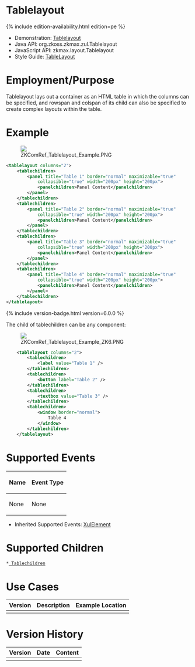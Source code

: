 

# Tablelayout

{% include edition-availability.html edition=pe %}

- Demonstration:
  [Tablelayout](http://www.zkoss.org/zkdemo/layout/table_layout)
- Java API: <javadoc>org.zkoss.zkmax.zul.Tablelayout</javadoc>
- JavaScript API:
  <javadoc directory="jsdoc">zkmax.layout.Tablelayout</javadoc>
- Style Guide: [
  TableLayout](ZK_Style_Guide/XUL_Component_Specification/Tablelayout)

# Employment/Purpose

Tablelayout lays out a container as an HTML table in which the columns
can be specified, and rowspan and colspan of its child can also be
specified to create complex layouts within the table.

# Example

<figure>
<img src="images/ZKComRef_Tablelayout_Example.PNG
title="ZKComRef_Tablelayout_Example.PNG" />
<figcaption>ZKComRef_Tablelayout_Example.PNG</figcaption>
</figure>

``` xml
<tablelayout columns="2">
    <tablechildren>
        <panel title="Table 1" border="normal" maximizable="true"
            collapsible="true" width="200px" height="200px">
            <panelchildren>Panel Content</panelchildren>
        </panel>
    </tablechildren>
    <tablechildren>
        <panel title="Table 2" border="normal" maximizable="true"
            collapsible="true" width="200px" height="200px">
            <panelchildren>Panel Content</panelchildren>
        </panel>
    </tablechildren>
    <tablechildren>
        <panel title="Table 3" border="normal" maximizable="true"
            collapsible="true" width="200px" height="200px">
            <panelchildren>Panel Content</panelchildren>
        </panel>
    </tablechildren>
    <tablechildren>
        <panel title="Table 4" border="normal" maximizable="true"
            collapsible="true" width="200px" height="200px">
            <panelchildren>Panel Content</panelchildren>
        </panel>
    </tablechildren>
</tablelayout>
```

{% include version-badge.html version=6.0.0 %}

The child of tablechildren can be any component:

<figure>
<img src="images/ZKComRef_Tablelayout_Example_ZK6.PNG‎
title="ZKComRef_Tablelayout_Example_ZK6.PNG‎" />
<figcaption>ZKComRef_Tablelayout_Example_ZK6.PNG‎</figcaption>
</figure>

``` xml
    <tablelayout columns="2">
        <tablechildren>
            <label value="Table 1" />
        </tablechildren>
        <tablechildren>
            <button label="Table 2" />
        </tablechildren>
        <tablechildren>
            <textbox value="Table 3" />
        </tablechildren>
        <tablechildren>
            <window border="normal">
                Table 4
            </window>
        </tablechildren>
    </tablelayout>
```

# Supported Events

<table>
<thead>
<tr class="header">
<th><center>
<p>Name</p>
</center></th>
<th><center>
<p>Event Type</p>
</center></th>
</tr>
</thead>
<tbody>
<tr class="odd">
<td><p>None</p></td>
<td><p>None</p></td>
</tr>
</tbody>
</table>

- Inherited Supported Events: [
  XulElement](ZK_Component_Reference/Base_Components/XulElement#Supported_Events)

# Supported Children

`*`[` Tablechildren`](ZK_Component_Reference/Layouts/Tablelayout/TableChildren)

# Use Cases

| Version | Description | Example Location |
|---------|-------------|------------------|
|         |             |                  |

# Version History



| Version | Date | Content |
|---------|------|---------|
|         |      |         |


